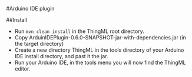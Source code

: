 #Arduino IDE plugin

##Install

* Run `mvn clean install` in the ThingML root directory.
* Copy ArduinIDEPlugin-0.6.0-SNAPSHOT-jar-with-dependencies.jar (in the target directory)
* Create a new directory ThingML in the tools directory of your Arduino IDE install directory, and past it the jar.
* Run your Arduino IDE, in the tools menu you will now find the ThingML editor.
